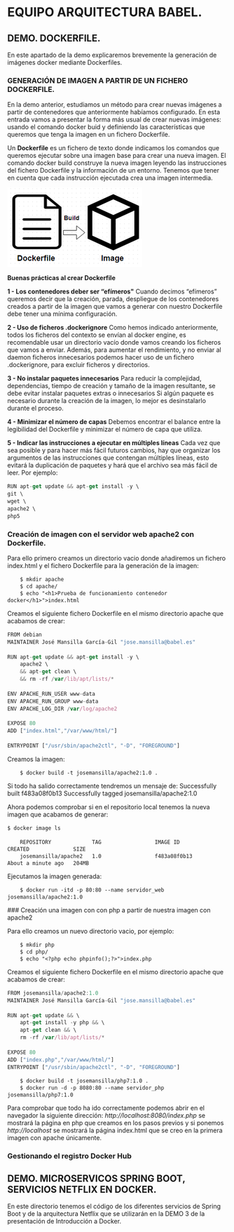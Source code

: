 # EQUIPO ARQUITECTURA BABEL. 

## DEMO. DOCKERFILE.
En este apartado de la demo explicaremos brevemente la generación de imágenes docker mediante Dockerfiles.

### GENERACIÓN DE IMAGEN A PARTIR DE UN FICHERO DOCKERFILE.

En la demo anterior, estudiamos un método para crear nuevas imágenes a partir de contenedores que anteriormente habíamos configurado. En esta entrada vamos a presentar la forma más usual de crear nuevas imágenes: usando el comando docker buid y definiendo las características que queremos que tenga la imagen en un fichero Dockerfile.

Un **Dockerfile** es un fichero de texto donde indicamos los comandos que queremos ejecutar sobre una imagen base para crear una nueva imagen. El comando docker build construye la nueva imagen leyendo las instrucciones del fichero Dockerfile y la información de un entorno. Tenemos que tener en cuenta que cada instrucción ejecutada crea una imagen intermedia.

![alt text](https://github.com/jmansiya/presentacion-docker-babel/blob/master/demo%20microservicios/dockerfile.png "DockerFile to image")

**Buenas prácticas al crear Dockerfile**

**1 - Los contenedores deber ser “efímeros"**
Cuando decimos “efímeros” queremos decir que la creación, parada, despliegue de los contenedores creados a partir de la imagen que vamos a generar con nuestro Dockerfile debe tener una mínima configuración.

**2 - Uso de ficheros .dockerignore**
Como hemos indicado anteriormente, todos los ficheros del contexto se envían al docker engine, es recomendable usar un directorio vacío donde vamos creando los ficheros que vamos a enviar. Además, para aumentar el rendimiento, y no enviar al daemon ficheros innecesarios podemos hacer uso de un fichero .dockerignore, para excluir ficheros y directorios.

**3 - No instalar paquetes innecesarios**
Para reducir la complejidad, dependencias, tiempo de creación y tamaño de la imagen resultante, se debe evitar instalar paquetes extras o innecesarios Si algún paquete es necesario durante la creación de la imagen, lo mejor es desinstalarlo durante el proceso.

**4 - Minimizar el número de capas**
Debemos encontrar el balance entre la legibilidad del Dockerfile y minimizar el número de capa que utiliza.

**5 - Indicar las instrucciones a ejecutar en múltiples líneas**
Cada vez que sea posible y para hacer más fácil futuros cambios, hay que organizar los argumentos de las instrucciones que contengan múltiples líneas, esto evitará la duplicación de paquetes y hará que el archivo sea más fácil de leer. Por ejemplo:

```javascript
RUN apt-get update && apt-get install -y \
git \
wget \
apache2 \
php5
```

### Creación de imagen con el servidor web apache2 con Dockerfile.

Para ello primero creamos un directorio vacio donde añadiremos un fichero index.html y el fichero Dockerfile para la generación de la imagen:

        $ mkdir apache
        $ cd apache/
        $ echo "<h1>Prueba de funcionamiento contenedor docker</h1>">index.html

Creamos el siguiente fichero Dockerfile en el mismo directorio apache que acabamos de crear:

```javascript
FROM debian
MAINTAINER José Mansilla García-Gil "jose.mansilla@babel.es"

RUN apt-get update && apt-get install -y \
    apache2 \
    && apt-get clean \
    && rm -rf /var/lib/apt/lists/*

ENV APACHE_RUN_USER www-data
ENV APACHE_RUN_GROUP www-data
ENV APACHE_LOG_DIR /var/log/apache2

EXPOSE 80
ADD ["index.html","/var/www/html/"]

ENTRYPOINT ["/usr/sbin/apache2ctl", "-D", "FOREGROUND"]
```

Creamos la imagen:

        $ docker build -t josemansilla/apache2:1.0 .

Si todo ha salido correctamente tendremos un mensaje de:
 Successfully built f483a08f0b13
 Successfully tagged josemansilla/apache2:1.0

Ahora podemos comprobar si en el repositorio local tenemos la nueva imagen que acabamos de generar:

    $ docker image ls
    
        REPOSITORY             TAG                 IMAGE ID            CREATED              SIZE
        josemansilla/apache2   1.0                 f483a08f0b13        About a minute ago   204MB

Ejecutamos la imagen generada:

        $ docker run -itd -p 80:80 --name servidor_web josemansilla/apache2:1.0


### Creación una imagen con con php a partir de nuestra imagen con apache2

Para ello creamos un nuevo directorio vacio, por ejemplo:

        $ mkdir php  
        $ cd php/
        $ echo "<?php echo phpinfo();?>">index.php

Creamos el siguiente fichero Dockerfile en el mismo directorio apache que acabamos de crear:

```javascript
FROM josemansilla/apache2:1.0
MAINTAINER José Mansilla García-Gil "jose.mansilla@babel.es"

RUN apt-get update && \
    apt-get install -y php && \
    apt-get clean && \
    rm -rf /var/lib/apt/lists/*

EXPOSE 80
ADD ["index.php","/var/www/html/"]
ENTRYPOINT ["/usr/sbin/apache2ctl", "-D", "FOREGROUND"]
```

        $ docker build -t josemansilla/php7:1.0 .
        $ docker run -d -p 8080:80 --name servidor_php josemansilla/php7:1.0

Para comprobar que todo ha ido correctamente podemos abrir en el navegador la siguiente dirección: *http://localhost:8080/index.php* se mostrará la página en php que creamos en los pasos previos y si ponemos *http://localhost* se mostrará la página index.html que se creo en la primera imagen con apache únicamente.


### Gestionando el registro Docker Hub

## DEMO. MICROSERVICOS SPRING BOOT, SERVICIOS NETFLIX EN DOCKER.
En este directorio tenemos el código de los diferentes servicios de Spring Boot y de la arquitectura Netflix que se utilizarán en la DEMO 3 de la presentación de Introducción a Docker.
